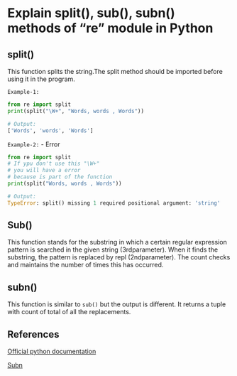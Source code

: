 # Explain split(), sub(), subn() methods of “re” module in Python

## split()

This function splits the string.The split method should be imported before using it in the program.

`Example-1:`

```python
from re import split
print(split("\W+", "Words, words , Words"))

# Output:
['Words', 'words', 'Words']
```

`Example-2:` - Error

```python
from re import split
# If ypu don't use this "\W+" 
# you will have a error 
# because is part of the function
print(split("Words, words , Words"))

# Output:
TypeError: split() missing 1 required positional argument: 'string'
```

## Sub()

This function stands for the substring in which a certain regular expression pattern is searched in the given string (3rdparameter). When it finds the substring, the pattern is replaced by repl (2ndparameter). The count checks and maintains the number of times this has occurred.

## subn()

This function is similar to `sub()` but the output is different. It returns a tuple with count of total of all the replacements.

## References

[Official python documentation](https://docs.python.org/3/library/re.html?highlight=sub#re.sub)

[Subn](https://www.quora.com/What-are-split-sub-and-subn-methods-in-Python?share=1)

[](https://www.i2tutorials.com/explain-split-sub-subn-methods-of-re-module-in-python/)
